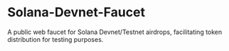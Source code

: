 # Solana-Devnet-Faucet
A public web faucet for Solana Devnet/Testnet airdrops, facilitating token distribution for testing purposes.
